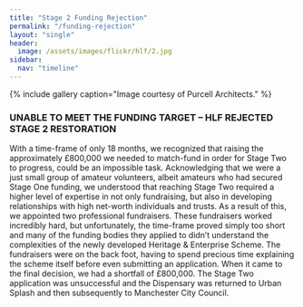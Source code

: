 ```yaml
---
title: "Stage 2 Funding Rejection"
permalink: "/funding-rejection"
layout: "single"
header:
  image: /assets/images/flickr/hlf/2.jpg
sidebar:
  nav: "timeline"
---
```


{% include gallery caption="Image courtesy of Purcell Architects." %}

### UNABLE TO MEET THE FUNDING TARGET – HLF REJECTED STAGE 2 RESTORATION


With a time-frame of only 18 months, we recognized that raising the approximately £800,000 we needed to match-fund in order for Stage Two to progress, could be an impossible task. Acknowledging that we were a just small group of amateur volunteers, albeit amateurs who had secured Stage One funding, we understood that reaching Stage Two required a higher level of expertise in not only fundraising, but also in developing relationships with high net-worth individuals and trusts. As a result of this, we appointed two professional fundraisers. These fundraisers worked incredibly hard, but unfortunately, the time-frame proved simply too short and many of the funding bodies they applied to didn’t understand the complexities of the newly developed Heritage & Enterprise Scheme.  The fundraisers were on the back foot, having to spend precious time explaining the scheme itself before even submitting an application.  When it came to the final decision, we had a shortfall of £800,000.  The Stage Two application was unsuccessful and the Dispensary was returned to Urban Splash and then subsequently to Manchester City Council.
